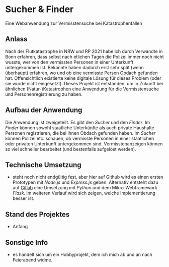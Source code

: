# Sucher & Finder
Eine Webanwendung zur Vermisstensuche bei Katastrophenfällen

## Anlass
Nach der Flutkatastrophe in NRW und RP 2021 habe ich durch Verwandte in Bonn erfahren, dass selbst nach etlichen Tagen die Polizei immer noch nicht wusste, wer von den vermissten Personen in einer Unterkunft untergekommen ist. Bekannte haben dadurch erst sehr spät (wenn überhaupt) erfahren, wo und ob eine vermisste Person Obdach gefunden hat. 
Offensichtlich existierte keine digitale Lösung für dieses Problem (oder sie wurde nicht eingesetzt). Dieses Projekt ist entstanden, um in Zukunft bei ähnlichen (Natur-)Katastrophen eine Anwendung für die Vermisstensuche und Personenregistrierung zu haben.

## Aufbau der Anwendung
Die Anwendung ist zweigeteilt. Es gibt den *Sucher* und den *Finder*. Im *Finder* können sowohl staatliche Unterkünfte als auch private Haushalte Personen registrieren, die bei ihnen Obdach gefunden haben. Im *Sucher* können Polizei etc. schauen, ob vermisste Personen in einer staatlichen oder privaten Unterkunft untergekommen sind. Vermisstenanzeigen können so viel schneller bearbeitet (und bestenfalls aufgelöst werden).

## Technische Umsetzung
* steht noch nicht endgültig fest, aber hier auf Github wird es einen ersten Prototypen mit *Node.js* und *Express.js* geben. Alternativ entsteht dazu auf [Gitlab](https://gitlab.com/moritzott/sucher-und-finder) eine Umsetzung mit *Python* und dem Mikro-Webframework *Flask*. Im weiteren Verlauf wird sich zeigen, welche Implementierung besser ist.

## Stand des Projektes
* Anfang

## Sonstige Info
* es handelt sich um ein Hobbyprojekt, dem ich mich ab und an nach Feierabend widme.
